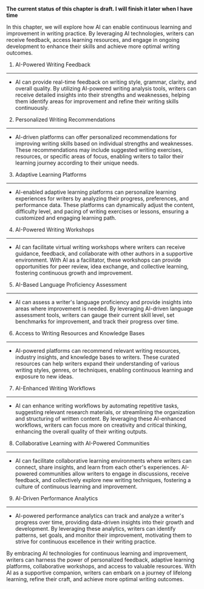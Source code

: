 **The current status of this chapter is draft. I will finish it later when I have time**

In this chapter, we will explore how AI can enable continuous learning and improvement in writing practice. By leveraging AI technologies, writers can receive feedback, access learning resources, and engage in ongoing development to enhance their skills and achieve more optimal writing outcomes.

1. AI-Powered Writing Feedback
------------------------------

* AI can provide real-time feedback on writing style, grammar, clarity, and overall quality. By utilizing AI-powered writing analysis tools, writers can receive detailed insights into their strengths and weaknesses, helping them identify areas for improvement and refine their writing skills continuously.

2. Personalized Writing Recommendations
---------------------------------------

* AI-driven platforms can offer personalized recommendations for improving writing skills based on individual strengths and weaknesses. These recommendations may include suggested writing exercises, resources, or specific areas of focus, enabling writers to tailor their learning journey according to their unique needs.

3. Adaptive Learning Platforms
------------------------------

* AI-enabled adaptive learning platforms can personalize learning experiences for writers by analyzing their progress, preferences, and performance data. These platforms can dynamically adjust the content, difficulty level, and pacing of writing exercises or lessons, ensuring a customized and engaging learning path.

4. AI-Powered Writing Workshops
-------------------------------

* AI can facilitate virtual writing workshops where writers can receive guidance, feedback, and collaborate with other authors in a supportive environment. With AI as a facilitator, these workshops can provide opportunities for peer review, idea exchange, and collective learning, fostering continuous growth and improvement.

5. AI-Based Language Proficiency Assessment
-------------------------------------------

* AI can assess a writer's language proficiency and provide insights into areas where improvement is needed. By leveraging AI-driven language assessment tools, writers can gauge their current skill level, set benchmarks for improvement, and track their progress over time.

6. Access to Writing Resources and Knowledge Bases
--------------------------------------------------

* AI-powered platforms can recommend relevant writing resources, industry insights, and knowledge bases to writers. These curated resources can help writers expand their understanding of various writing styles, genres, or techniques, enabling continuous learning and exposure to new ideas.

7. AI-Enhanced Writing Workflows
--------------------------------

* AI can enhance writing workflows by automating repetitive tasks, suggesting relevant research materials, or streamlining the organization and structuring of written content. By leveraging these AI-enhanced workflows, writers can focus more on creativity and critical thinking, enhancing the overall quality of their writing outputs.

8. Collaborative Learning with AI-Powered Communities
-----------------------------------------------------

* AI can facilitate collaborative learning environments where writers can connect, share insights, and learn from each other's experiences. AI-powered communities allow writers to engage in discussions, receive feedback, and collectively explore new writing techniques, fostering a culture of continuous learning and improvement.

9. AI-Driven Performance Analytics
----------------------------------

* AI-powered performance analytics can track and analyze a writer's progress over time, providing data-driven insights into their growth and development. By leveraging these analytics, writers can identify patterns, set goals, and monitor their improvement, motivating them to strive for continuous excellence in their writing practice.

By embracing AI technologies for continuous learning and improvement, writers can harness the power of personalized feedback, adaptive learning platforms, collaborative workshops, and access to valuable resources. With AI as a supportive companion, writers can embark on a journey of lifelong learning, refine their craft, and achieve more optimal writing outcomes.
